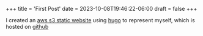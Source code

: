 +++
title = 'First Post'
date = 2023-10-08T19:46:22-06:00
draft = false
+++

I created an [aws s3 static website](https://medium.com/@kyle.galbraith/how-to-host-a-website-on-s3-without-getting-lost-in-the-sea-e2b82aa6cd38) using [hugo](https://hugoloveit.com/theme-documentation-basics/) to represent myself, which is hosted on [github](https://github.com/sagersmith8/sageneilsmith.me) 